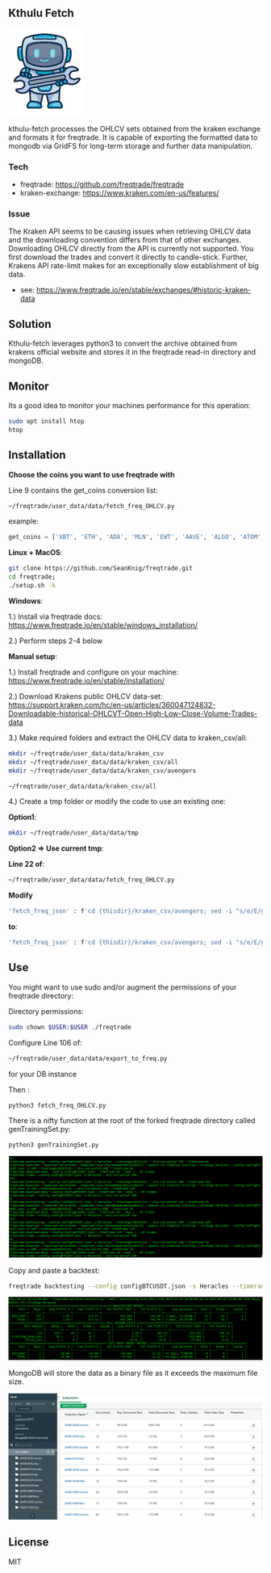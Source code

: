 ## Kthulu Fetch

![alt text](worker.jpg "aidinstinct")

kthulu-fetch processes the OHLCV sets obtained from the kraken exchange and formats it for freqtrade. It is capable of exporting the formatted data to mongodb via GridFS for long-term storage and further data manipulation.
### Tech
- freqtrade: https://github.com/freqtrade/freqtrade
- kraken-exchange: https://www.kraken.com/en-us/features/

### Issue
The Kraken API seems to be causing issues when retrieving OHLCV data and the downloading convention differs from that of other exchanges.  Downloading OHLCV directly from the API is currently not supported. You first download the trades and convert it directly to candle-stick. Further, Krakens API rate-limit makes for an exceptionally slow establishment of big data.
- see: https://www.freqtrade.io/en/stable/exchanges/#historic-kraken-data

## Solution
Kthulu-fetch leverages python3 to convert the archive obtained from krakens official website and stores it in the freqtrade read-in directory and mongoDB.

## Monitor

Its a good idea to monitor your machines performance for this operation:

```sh
sudo apt install htop
htop
```

## Installation
**Choose the coins you want to use freqtrade with**

Line 9 contains the get_coins conversion list: 

```sh
~/freqtrade/user_data/data/fetch_freq_OHLCV.py
```
example:
```python
get_coins = ['XBT', 'ETH', 'ADA', 'MLN', 'EWT', 'AAVE', 'ALGO', 'ATOM', 'BCH', 'EOS', 'ETC', 'KAVA', 'KSM', 'LINK', 'LTC', 'MANA', 'MLN', 'QTUM', 'STORJ', 'WAVES', 'XTZ', 'USDT']
```

**Linux + MacOS**:
```sh
git clone https://github.com/SeanKnig/freqtrade.git
cd freqtrade;
./setup.sh -k
```


**Windows**:

1.) Install via freqtrade docs: 
https://www.freqtrade.io/en/stable/windows_installation/

2.) Perform steps 2-4 below

**Manual setup**:

1.) Install freqtrade and configure on your machine:
https://www.freqtrade.io/en/stable/installation/

2.) Download Krakens public OHLCV data-set: 
https://support.kraken.com/hc/en-us/articles/360047124832-Downloadable-historical-OHLCVT-Open-High-Low-Close-Volume-Trades-data

3.) Make required folders and extract the OHLCV data to kraken_csv/all:

```sh
mkdir ~/freqtrade/user_data/data/kraken_csv
mkdir ~/freqtrade/user_data/data/kraken_csv/all
mkdir ~/freqtrade/user_data/data/kraken_csv/avengers
```

```sh
~/freqtrade/user_data/data/kraken_csv/all
```

4.) Create a tmp folder or modify the code to use an existing one:

**Option1**:
```sh
mkdir ~/freqtrade/user_data/data/tmp
```

**Option2 => Use current tmp**:

**Line 22 of**: 

```sh
~/freqtrade/user_data/data/fetch_freq_OHLCV.py
```

**Modify**

```sh
'fetch_freq_json' : f'cd {thisdir}/kraken_csv/avengers; sed -i "s/e/E/g" {file}; cut -d"," -f -6 {file} > {thisdir}/tmp/output_{file}',
```

**to**:

```sh
'fetch_freq_json' : f'cd {thisdir}/kraken_csv/avengers; sed -i "s/e/E/g" {file}; cut -d"," -f -6 {file} > your_tmp_directory/output_{file}',
```

## Use
You might want to use sudo and/or augment the permissions of your freqtrade directory:

Directory permissions:

```sh
sudo chown $USER:$USER ./freqtrade
```

Configure Line 106 of: 

```sh
~/freqtrade/user_data/data/export_to_freq.py
```

for your DB instance 

Then :

```sh
python3 fetch_freq_OHLCV.py
```

There is a nifty function at the root of the forked freqtrade directory called genTrainingSet.py:

```sh
python3 genTrainingSet.py
```

![alt text](train.png "train")

Copy and paste a backtest:

```sh
freqtrade backtesting --config configBTCUSDT.json -s Heracles --timerange=20191219- --dry-run-wallet 300 --timeframe 1h
```

![alt text](example_backtest.png "test")

MongoDB will store the data as a binary file as it exceeds the maximum file size.

![alt text](mongoDB_Export.png "db")

## License

MIT
